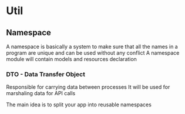 # Util

## Namespace

A namespace is basically a system
to make sure that all the names in a program
are unique and can be used without any conflict
A namespace module will contain models and resources declaration

### DTO - Data Transfer Object

Responsible for carrying data between processes
It will be used for marshaling data for API calls

The main idea is to split your app into reusable namespaces
